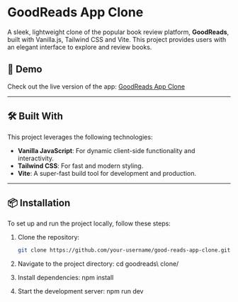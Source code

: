 # GoodReads App Clone

A sleek, lightweight clone of the popular book review platform, **GoodReads**, built with Vanilla.js, Tailwind CSS and Vite. This project provides users with an elegant interface to explore and review books.

## 🚀 Demo
Check out the live version of the app: [GoodReads App Clone](https://good-reads-app-clone-4hzs.vercel.app/)

---

## 🛠️ Built With
This project leverages the following technologies:

- **Vanilla JavaScript**: For dynamic client-side functionality and interactivity.
- **Tailwind CSS**: For fast and modern styling.
- **Vite**: A super-fast build tool for development and production.

---

## 📦 Installation

To set up and run the project locally, follow these steps:

1. Clone the repository:
   ```bash
   git clone https://github.com/your-username/good-reads-app-clone.git

2. Navigate to the project directory:
   cd goodreads\ clone/

3. Install dependencies:
   npm install

4. Start the development server:
   npm run dev